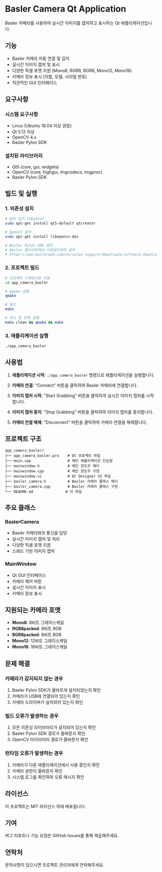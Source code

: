# Basler Camera Qt Application

Basler 카메라를 사용하여 실시간 이미지를 캡처하고 표시하는 Qt 애플리케이션입니다.

## 기능

- Basler 카메라 자동 연결 및 감지
- 실시간 이미지 캡처 및 표시
- 다양한 픽셀 포맷 지원 (Mono8, RGB8, BGR8, Mono12, Mono16)
- 카메라 정보 표시 (이름, 모델, 시리얼 번호)
- 직관적인 GUI 인터페이스

## 요구사항

### 시스템 요구사항
- Linux (Ubuntu 18.04 이상 권장)
- Qt 5.12 이상
- OpenCV 4.x
- Basler Pylon SDK

### 설치된 라이브러리
- Qt5 (core, gui, widgets)
- OpenCV (core, highgui, imgcodecs, imgproc)
- Basler Pylon SDK

## 빌드 및 실행

### 1. 의존성 설치

```bash
# Qt5 설치 (Ubuntu)
sudo apt-get install qt5-default qtcreator

# OpenCV 설치
sudo apt-get install libopencv-dev

# Basler Pylon SDK 설치
# Basler 웹사이트에서 다운로드하여 설치
# https://www.baslerweb.com/en/sales-support/downloads/software-downloads/pylon-6-3-0-linux/
```

### 2. 프로젝트 빌드

```bash
# 프로젝트 디렉토리로 이동
cd app_camera_basler

# qmake 실행
qmake

# 빌드
make

# 또는 한 번에 실행
make clean && qmake && make
```

### 3. 애플리케이션 실행

```bash
./app_camera_basler
```

## 사용법

1. **애플리케이션 시작**: `./app_camera_basler` 명령으로 애플리케이션을 실행합니다.

2. **카메라 연결**: "Connect" 버튼을 클릭하여 Basler 카메라에 연결합니다.

3. **이미지 캡처 시작**: "Start Grabbing" 버튼을 클릭하여 실시간 이미지 캡처를 시작합니다.

4. **이미지 캡처 중지**: "Stop Grabbing" 버튼을 클릭하여 이미지 캡처를 중지합니다.

5. **카메라 연결 해제**: "Disconnect" 버튼을 클릭하여 카메라 연결을 해제합니다.

## 프로젝트 구조

```
app_camera_basler/
├── app_camera_basler.pro    # Qt 프로젝트 파일
├── main.cpp                 # 메인 애플리케이션 진입점
├── mainwindow.h             # 메인 윈도우 헤더
├── mainwindow.cpp           # 메인 윈도우 구현
├── mainwindow.ui            # Qt Designer UI 파일
├── basler_camera.h          # Basler 카메라 클래스 헤더
├── basler_camera.cpp        # Basler 카메라 클래스 구현
└── README.md               # 이 파일
```

## 주요 클래스

### BaslerCamera
- Basler 카메라와의 통신을 담당
- 실시간 이미지 캡처 및 처리
- 다양한 픽셀 포맷 지원
- 스레드 기반 이미지 캡처

### MainWindow
- Qt GUI 인터페이스
- 카메라 제어 버튼
- 실시간 이미지 표시
- 카메라 정보 표시

## 지원되는 카메라 포맷

- **Mono8**: 8비트 그레이스케일
- **RGB8packed**: 8비트 RGB
- **BGR8packed**: 8비트 BGR
- **Mono12**: 12비트 그레이스케일
- **Mono16**: 16비트 그레이스케일

## 문제 해결

### 카메라가 감지되지 않는 경우
1. Basler Pylon SDK가 올바르게 설치되었는지 확인
2. 카메라가 USB에 연결되어 있는지 확인
3. 카메라 드라이버가 설치되어 있는지 확인

### 빌드 오류가 발생하는 경우
1. 모든 의존성 라이브러리가 설치되어 있는지 확인
2. Basler Pylon SDK 경로가 올바른지 확인
3. OpenCV 라이브러리 경로가 올바른지 확인

### 런타임 오류가 발생하는 경우
1. 카메라가 다른 애플리케이션에서 사용 중인지 확인
2. 카메라 권한이 올바른지 확인
3. 시스템 로그를 확인하여 오류 메시지 확인

## 라이선스

이 프로젝트는 MIT 라이선스 하에 배포됩니다.

## 기여

버그 리포트나 기능 요청은 GitHub Issues를 통해 제출해주세요.

## 연락처

문의사항이 있으시면 프로젝트 관리자에게 연락해주세요. 